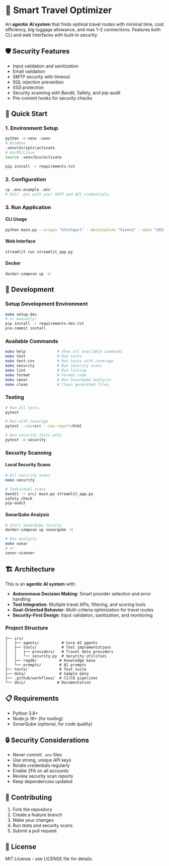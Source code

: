 # 🚀 Smart Travel Optimizer

An **agentic AI system** that finds optimal travel routes with minimal time, cost efficiency, big luggage allowance, and max 1–2 connections. Features both CLI and web interfaces with built-in security.

## 🛡️ Security Features

- Input validation and sanitization
- Email validation
- SMTP security with timeout
- SQL injection prevention
- XSS protection
- Security scanning with Bandit, Safety, and pip-audit
- Pre-commit hooks for security checks

## 🚀 Quick Start

### 1. Environment Setup
```bash
python -m venv .venv
# Windows
.venv\Scripts\activate
# macOS/Linux
source .venv/bin/activate

pip install -r requirements.txt
```

### 2. Configuration
```bash
cp .env.example .env
# Edit .env with your SMTP and API credentials
```

### 3. Run Application

#### CLI Usage
```bash
python main.py --origin "Stuttgart" --destination "Vienna" --date "2025-10-01" --bags 2 --max-connections 2 --email you@example.com
```

#### Web Interface
```bash
streamlit run streamlit_app.py
```

#### Docker
```bash
docker-compose up -d
```

## 🧪 Development

### Setup Development Environment
```bash
make setup-dev
# or manually:
pip install -r requirements-dev.txt
pre-commit install
```

### Available Commands
```bash
make help              # Show all available commands
make test              # Run tests
make test-cov          # Run tests with coverage
make security          # Run security scans
make lint              # Run linting
make format            # Format code
make sonar             # Run SonarQube analysis
make clean             # Clean generated files
```

### Testing
```bash
# Run all tests
pytest

# Run with coverage
pytest --cov=src --cov-report=html

# Run security tests only
pytest -m security
```

### Security Scanning

#### Local Security Scans
```bash
# All security scans
make security

# Individual scans
bandit -r src/ main.py streamlit_app.py
safety check
pip-audit
```

#### SonarQube Analysis
```bash
# Start SonarQube locally
docker-compose up sonarqube -d

# Run analysis
make sonar
# or
sonar-scanner
```

## 🏗️ Architecture

This is an **agentic AI system** with:

- **Autonomous Decision Making**: Smart provider selection and error handling
- **Tool Integration**: Multiple travel APIs, filtering, and scoring tools  
- **Goal-Oriented Behavior**: Multi-criteria optimization for travel routes
- **Security-First Design**: Input validation, sanitization, and monitoring

### Project Structure
```
├── src/
│   ├── agents/          # Core AI agents
│   ├── tools/           # Tool implementations
│   │   ├── providers/   # Travel data providers
│   │   └── security.py  # Security utilities
│   ├── ragdb/          # Knowledge base
│   └── prompts/        # AI prompts
├── tests/              # Test suite
├── data/               # Sample data
├── .github/workflows/  # CI/CD pipelines
└── docs/              # Documentation
```

## 📋 Requirements

- Python 3.8+
- Node.js 16+ (for tooling)
- SonarQube (optional, for code quality)

## 🔒 Security Considerations

- Never commit `.env` files
- Use strong, unique API keys
- Rotate credentials regularly  
- Enable 2FA on all accounts
- Review security scan reports
- Keep dependencies updated

## 🤝 Contributing

1. Fork the repository
2. Create a feature branch
3. Make your changes
4. Run tests and security scans
5. Submit a pull request

## 📜 License

MIT License - see LICENSE file for details.
